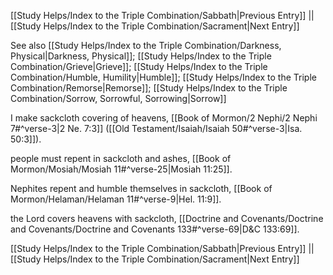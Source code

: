 [[Study Helps/Index to the Triple Combination/Sabbath|Previous Entry]]  ||  [[Study Helps/Index to the Triple Combination/Sacrament|Next Entry]]

 See also [[Study Helps/Index to the Triple Combination/Darkness, Physical|Darkness, Physical]]; [[Study Helps/Index to the Triple Combination/Grieve|Grieve]]; [[Study Helps/Index to the Triple Combination/Humble, Humility|Humble]]; [[Study Helps/Index to the Triple Combination/Remorse|Remorse]]; [[Study Helps/Index to the Triple Combination/Sorrow, Sorrowful, Sorrowing|Sorrow]]

 I make sackcloth covering of heavens, [[Book of Mormon/2 Nephi/2 Nephi 7#^verse-3|2 Ne. 7:3]] ([[Old Testament/Isaiah/Isaiah 50#^verse-3|Isa. 50:3]]).

 people must repent in sackcloth and ashes, [[Book of Mormon/Mosiah/Mosiah 11#^verse-25|Mosiah 11:25]].

 Nephites repent and humble themselves in sackcloth, [[Book of Mormon/Helaman/Helaman 11#^verse-9|Hel. 11:9]].

 the Lord covers heavens with sackcloth, [[Doctrine and Covenants/Doctrine and Covenants/Doctrine and Covenants 133#^verse-69|D&C 133:69]].

[[Study Helps/Index to the Triple Combination/Sabbath|Previous Entry]]  ||  [[Study Helps/Index to the Triple Combination/Sacrament|Next Entry]]